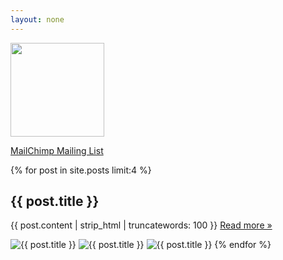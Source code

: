 ```yaml
---
layout: none
---
```


<!-- site logo -->
<a href="https://emerald-mtb.com"><img src="https://emerald-mtb.com/images/emerald-mtb-logo.svg" width="150"></a>

[MailChimp Mailing List](https://us14.admin.mailchimp.com/templates/)

{% for post in site.posts limit:4 %}
<h2>{{ post.title }}</h2>
<p>{{ post.content | strip_html | truncatewords: 100 }} <a href="{% if post.short_url %}{{ post.short_url }}{%- else -%}{{ post.url | prepend: "https://emerald-mtb.com" }}{% endif %}">Read more &raquo;</a></p>

<img src="https://emerald-mtb.com/images/posts/250x150/{{ post.image }}" alt="{{ post.title }}" />

<img src="https://emerald-mtb.com/images/posts/360x250/{{ post.image }}" alt="{{ post.title }}" />

<img src="https://emerald-mtb.com/images/posts/1080x450/{{ post.image }}" alt="{{ post.title }}" />
{% endfor %}

<!-- advertising -->
<!-- <p><a href="http://idratherbewriting.com/images/ads/adobefm.jpg"><img src="http://idratherbewriting.com/images/ads/adobefm.jpg"></p></a> -->
